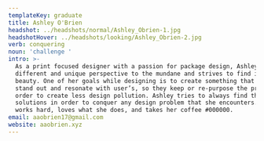 ```yaml
---
templateKey: graduate
title: Ashley O'Brien
headshot: ../headshots/normal/Ashley_Obrien-1.jpg
headshotHover: ../headshots/looking/Ashley_Obrien-2.jpg
verb: conquering
noun: 'challenge '
intro: >-
  As a print focused designer with a passion for package design, Ashley brings a
  different and unique perspective to the mundane and strives to find its
  beauty. One of her goals while designing is to create something that will
  stand out and resonate with user’s, so they keep or re-purpose the product in
  order to create less design pollution. Ashley tries to always find the best
  solutions in order to conquer any design problem that she encounters. She
  works hard, loves what she does, and takes her coffee #000000. 
email: aaobrien17@gmail.com
website: aaobrien.xyz
---
```


